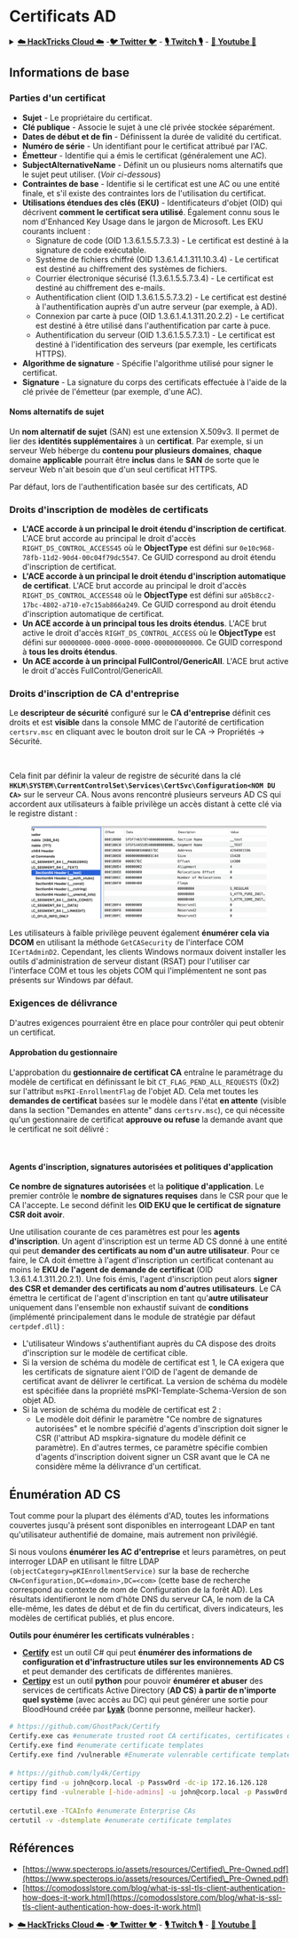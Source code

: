# Certificats AD

<details>

<summary><a href="https://cloud.hacktricks.xyz/pentesting-cloud/pentesting-cloud-methodology"><strong>☁️ HackTricks Cloud ☁️</strong></a> -<a href="https://twitter.com/hacktricks_live"><strong>🐦 Twitter 🐦</strong></a> - <a href="https://www.twitch.tv/hacktricks_live/schedule"><strong>🎙️ Twitch 🎙️</strong></a> - <a href="https://www.youtube.com/@hacktricks_LIVE"><strong>🎥 Youtube 🎥</strong></a></summary>

* Travaillez-vous dans une **entreprise de cybersécurité** ? Voulez-vous voir votre **entreprise annoncée dans HackTricks** ? ou voulez-vous avoir accès à la **dernière version de PEASS ou télécharger HackTricks en PDF** ? Consultez les [**PLANS D'ABONNEMENT**](https://github.com/sponsors/carlospolop)!
* Découvrez [**The PEASS Family**](https://opensea.io/collection/the-peass-family), notre collection exclusive de [**NFTs**](https://opensea.io/collection/the-peass-family)
* Obtenez le [**swag officiel PEASS & HackTricks**](https://peass.creator-spring.com)
* **Rejoignez le** [**💬**](https://emojipedia.org/speech-balloon/) [**groupe Discord**](https://discord.gg/hRep4RUj7f) ou le [**groupe telegram**](https://t.me/peass) ou **suivez** moi sur **Twitter** [**🐦**](https://github.com/carlospolop/hacktricks/tree/7af18b62b3bdc423e11444677a6a73d4043511e9/\[https:/emojipedia.org/bird/README.md)[**@carlospolopm**](https://twitter.com/hacktricks_live)**.**
* **Partagez vos astuces de piratage en soumettant des PR au** [**repo hacktricks**](https://github.com/carlospolop/hacktricks) **et au** [**repo hacktricks-cloud**](https://github.com/carlospolop/hacktricks-cloud).

</details>

## Informations de base

### Parties d'un certificat

* **Sujet** - Le propriétaire du certificat.
* **Clé publique** - Associe le sujet à une clé privée stockée séparément.
* **Dates de début et de fin** - Définissent la durée de validité du certificat.
* **Numéro de série** - Un identifiant pour le certificat attribué par l'AC.
* **Émetteur** - Identifie qui a émis le certificat (généralement une AC).
* **SubjectAlternativeName** - Définit un ou plusieurs noms alternatifs que le sujet peut utiliser. (_Voir ci-dessous_)
* **Contraintes de base** - Identifie si le certificat est une AC ou une entité finale, et s'il existe des contraintes lors de l'utilisation du certificat.
* **Utilisations étendues des clés (EKU)** - Identificateurs d'objet (OID) qui décrivent **comment le certificat sera utilisé**. Également connu sous le nom d'Enhanced Key Usage dans le jargon de Microsoft. Les EKU courants incluent :
  * Signature de code (OID 1.3.6.1.5.5.7.3.3) - Le certificat est destiné à la signature de code exécutable.
  * Système de fichiers chiffré (OID 1.3.6.1.4.1.311.10.3.4) - Le certificat est destiné au chiffrement des systèmes de fichiers.
  * Courrier électronique sécurisé (1.3.6.1.5.5.7.3.4) - Le certificat est destiné au chiffrement des e-mails.
  * Authentification client (OID 1.3.6.1.5.5.7.3.2) - Le certificat est destiné à l'authentification auprès d'un autre serveur (par exemple, à AD).
  * Connexion par carte à puce (OID 1.3.6.1.4.1.311.20.2.2) - Le certificat est destiné à être utilisé dans l'authentification par carte à puce.
  * Authentification du serveur (OID 1.3.6.1.5.5.7.3.1) - Le certificat est destiné à l'identification des serveurs (par exemple, les certificats HTTPS).
* **Algorithme de signature** - Spécifie l'algorithme utilisé pour signer le certificat.
* **Signature** - La signature du corps des certificats effectuée à l'aide de la clé privée de l'émetteur (par exemple, d'une AC).

#### Noms alternatifs de sujet

Un **nom alternatif de sujet** (SAN) est une extension X.509v3. Il permet de lier des **identités supplémentaires** à un **certificat**. Par exemple, si un serveur Web héberge du **contenu pour plusieurs domaines**, **chaque** domaine **applicable** pourrait être **inclus** dans le **SAN** de sorte que le serveur Web n'ait besoin que d'un seul certificat HTTPS.

Par défaut, lors de l'authentification basée sur des certificats, AD
### Droits d'inscription de modèles de certificats

* **L'ACE accorde à un principal le droit étendu d'inscription de certificat**. L'ACE brut accorde au principal le droit d'accès `RIGHT_DS_CONTROL_ACCESS45` où le **ObjectType** est défini sur `0e10c968-78fb-11d2-90d4-00c04f79dc5547`. Ce GUID correspond au droit étendu d'inscription de certificat.
* **L'ACE accorde à un principal le droit étendu d'inscription automatique de certificat**. L'ACE brut accorde au principal le droit d'accès `RIGHT_DS_CONTROL_ACCESS48` où le **ObjectType** est défini sur `a05b8cc2-17bc-4802-a710-e7c15ab866a249`. Ce GUID correspond au droit étendu d'inscription automatique de certificat.
* **Un ACE accorde à un principal tous les droits étendus**. L'ACE brut active le droit d'accès `RIGHT_DS_CONTROL_ACCESS` où le **ObjectType** est défini sur `00000000-0000-0000-0000-000000000000`. Ce GUID correspond à **tous les droits étendus**.
* **Un ACE accorde à un principal FullControl/GenericAll**. L'ACE brut active le droit d'accès FullControl/GenericAll.

### Droits d'inscription de CA d'entreprise

Le **descripteur de sécurité** configuré sur le **CA d'entreprise** définit ces droits et est **visible** dans la console MMC de l'autorité de certification `certsrv.msc` en cliquant avec le bouton droit sur le CA → Propriétés → Sécurité.

<figure><img src="../../.gitbook/assets/image (7) (1) (2) (1).png" alt=""><figcaption></figcaption></figure>

Cela finit par définir la valeur de registre de sécurité dans la clé **`HKLM\SYSTEM\CurrentControlSet\Services\CertSvc\Configuration<NOM DU CA>`** sur le serveur CA. Nous avons rencontré plusieurs serveurs AD CS qui accordent aux utilisateurs à faible privilège un accès distant à cette clé via le registre distant :

<figure><img src="../../.gitbook/assets/image (6) (2).png" alt=""><figcaption></figcaption></figure>

Les utilisateurs à faible privilège peuvent également **énumérer cela via DCOM** en utilisant la méthode `GetCASecurity` de l'interface COM `ICertAdminD2`. Cependant, les clients Windows normaux doivent installer les outils d'administration de serveur distant (RSAT) pour l'utiliser car l'interface COM et tous les objets COM qui l'implémentent ne sont pas présents sur Windows par défaut.

### Exigences de délivrance

D'autres exigences pourraient être en place pour contrôler qui peut obtenir un certificat.

#### Approbation du gestionnaire

L'approbation du **gestionnaire de certificat CA** entraîne le paramétrage du modèle de certificat en définissant le bit `CT_FLAG_PEND_ALL_REQUESTS` (0x2) sur l'attribut `msPKI-EnrollmentFlag` de l'objet AD. Cela met toutes les **demandes de certificat** basées sur le modèle dans l'état **en attente** (visible dans la section "Demandes en attente" dans `certsrv.msc`), ce qui nécessite qu'un gestionnaire de certificat **approuve ou refuse** la demande avant que le certificat ne soit délivré :

<figure><img src="../../.gitbook/assets/image (13) (2).png" alt=""><figcaption></figcaption></figure>

#### Agents d'inscription, signatures autorisées et politiques d'application

**Ce nombre de signatures autorisées** et la **politique d'application**. Le premier contrôle le **nombre de signatures requises** dans le CSR pour que le CA l'accepte. Le second définit les **OID EKU que le certificat de signature CSR doit avoir**.

Une utilisation courante de ces paramètres est pour les **agents d'inscription**. Un agent d'inscription est un terme AD CS donné à une entité qui peut **demander des certificats au nom d'un autre utilisateur**. Pour ce faire, le CA doit émettre à l'agent d'inscription un certificat contenant au moins le **EKU de l'agent de demande de certificat** (OID 1.3.6.1.4.1.311.20.2.1). Une fois émis, l'agent d'inscription peut alors **signer des CSR et demander des certificats au nom d'autres utilisateurs**. Le CA émettra le certificat de l'agent d'inscription en tant qu'**autre utilisateur** uniquement dans l'ensemble non exhaustif suivant de **conditions** (implémenté principalement dans le module de stratégie par défaut `certpdef.dll`) :

* L'utilisateur Windows s'authentifiant auprès du CA dispose des droits d'inscription sur le modèle de certificat cible.
* Si la version de schéma du modèle de certificat est 1, le CA exigera que les certificats de signature aient l'OID de l'agent de demande de certificat avant de délivrer le certificat. La version de schéma du modèle est spécifiée dans la propriété msPKI-Template-Schema-Version de son objet AD.
* Si la version de schéma du modèle de certificat est 2 :
  * Le modèle doit définir le paramètre "Ce nombre de signatures autorisées" et le nombre spécifié d'agents d'inscription doit signer le CSR (l'attribut AD mspkira-signature du modèle définit ce paramètre). En d'autres termes, ce paramètre spécifie combien d'agents d'inscription doivent signer un CSR avant que le CA ne considère même la délivrance d'un certificat.
## Énumération AD CS

Tout comme pour la plupart des éléments d'AD, toutes les informations couvertes jusqu'à présent sont disponibles en interrogeant LDAP en tant qu'utilisateur authentifié de domaine, mais autrement non privilégié.

Si nous voulons **énumérer les AC d'entreprise** et leurs paramètres, on peut interroger LDAP en utilisant le filtre LDAP `(objectCategory=pKIEnrollmentService)` sur la base de recherche `CN=Configuration,DC=<domain>,DC=<com>` (cette base de recherche correspond au contexte de nom de Configuration de la forêt AD). Les résultats identifieront le nom d'hôte DNS du serveur CA, le nom de la CA elle-même, les dates de début et de fin du certificat, divers indicateurs, les modèles de certificat publiés, et plus encore.

**Outils pour énumérer les certificats vulnérables :**

* [**Certify**](https://github.com/GhostPack/Certify) est un outil C# qui peut **énumérer des informations de configuration et d'infrastructure utiles sur les environnements AD CS** et peut demander des certificats de différentes manières.
* [**Certipy**](https://github.com/ly4k/Certipy) est un outil **python** pour pouvoir **énumérer et abuser** des services de certificats Active Directory (**AD CS**) **à partir de n'importe quel système** (avec accès au DC) qui peut générer une sortie pour BloodHound créée par [**Lyak**](https://twitter.com/ly4k\_) (bonne personne, meilleur hacker).
```bash
# https://github.com/GhostPack/Certify
Certify.exe cas #enumerate trusted root CA certificates, certificates defined by the NTAuthCertificates object, and various information about Enterprise CAs
Certify.exe find #enumerate certificate templates
Certify.exe find /vulnerable #Enumerate vulenrable certificate templater

# https://github.com/ly4k/Certipy
certipy find -u john@corp.local -p Passw0rd -dc-ip 172.16.126.128
certipy find -vulnerable [-hide-admins] -u john@corp.local -p Passw0rd -dc-ip 172.16.126.128 #Search vulnerable templates

certutil.exe -TCAInfo #enumerate Enterprise CAs
certutil -v -dstemplate #enumerate certificate templates
```
## Références

* [https://www.specterops.io/assets/resources/Certified\_Pre-Owned.pdf](https://www.specterops.io/assets/resources/Certified\_Pre-Owned.pdf)
* [https://comodosslstore.com/blog/what-is-ssl-tls-client-authentication-how-does-it-work.html](https://comodosslstore.com/blog/what-is-ssl-tls-client-authentication-how-does-it-work.html)

<details>

<summary><a href="https://cloud.hacktricks.xyz/pentesting-cloud/pentesting-cloud-methodology"><strong>☁️ HackTricks Cloud ☁️</strong></a> -<a href="https://twitter.com/hacktricks_live"><strong>🐦 Twitter 🐦</strong></a> - <a href="https://www.twitch.tv/hacktricks_live/schedule"><strong>🎙️ Twitch 🎙️</strong></a> - <a href="https://www.youtube.com/@hacktricks_LIVE"><strong>🎥 Youtube 🎥</strong></a></summary>

* Travaillez-vous dans une entreprise de **cybersécurité** ? Voulez-vous voir votre **entreprise annoncée dans HackTricks** ? ou voulez-vous avoir accès à la **dernière version de PEASS ou télécharger HackTricks en PDF** ? Consultez les [**PLANS D'ABONNEMENT**](https://github.com/sponsors/carlospolop) !
* Découvrez [**The PEASS Family**](https://opensea.io/collection/the-peass-family), notre collection exclusive de [**NFTs**](https://opensea.io/collection/the-peass-family)
* Obtenez le [**swag officiel PEASS & HackTricks**](https://peass.creator-spring.com)
* **Rejoignez le** [**💬**](https://emojipedia.org/speech-balloon/) [**groupe Discord**](https://discord.gg/hRep4RUj7f) ou le [**groupe telegram**](https://t.me/peass) ou **suivez** moi sur **Twitter** [**🐦**](https://github.com/carlospolop/hacktricks/tree/7af18b62b3bdc423e11444677a6a73d4043511e9/\[https:/emojipedia.org/bird/README.md)[**@carlospolopm**](https://twitter.com/hacktricks_live)**.**
* **Partagez vos astuces de piratage en soumettant des PR au** [**repo hacktricks**](https://github.com/carlospolop/hacktricks) **et au** [**repo hacktricks-cloud**](https://github.com/carlospolop/hacktricks-cloud).

</details>
